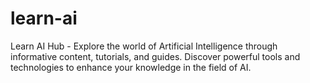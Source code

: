 # learn-ai
Learn AI Hub - Explore the world of Artificial Intelligence through informative content, tutorials, and guides. Discover powerful tools and technologies to enhance your knowledge in the field of AI.
